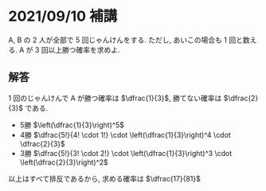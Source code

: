 # 2021/09/10 補講

$\mathrm{A}$, $\mathrm{B}$ の $2$ 人が全部で $5$ 回じゃんけんをする. ただし, あいこの場合も $1$ 回と数える. $\mathrm{A}$ が $3$ 回以上勝つ確率を求めよ.

<div style="page-break-before:always"></div>

## 解答

$1$ 回のじゃんけんで $\mathrm{A}$ が勝つ確率は $\dfrac{1}{3}$, 勝てない確率は $\dfrac{2}{3}$ である.

- 5勝 $\left(\dfrac{1}{3}\right)^5$
- 4勝 $\dfrac{5!}{4! \cdot 1!} \cdot \left(\dfrac{1}{3}\right)^4 \cdot \dfrac{2}{3}$
- 3勝 $\dfrac{5!}{3! \cdot 2!} \cdot \left(\dfrac{1}{3}\right)^3 \cdot \left(\dfrac{2}{3}\right)^2$

以上はすべて排反であるから, 求める確率は $\dfrac{17}{81}$
